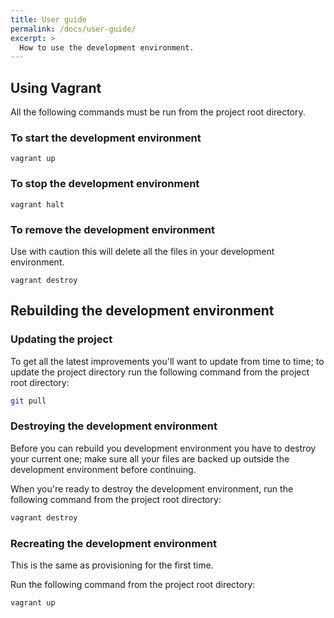 ```yaml
---
title: User guide
permalink: /docs/user-guide/
excerpt: >
  How to use the development environment.
---
```


## Using Vagrant

All the following commands must be run from the project root directory.

### To start the development environment

```
vagrant up
```

### To stop the development environment

```
vagrant halt
```

### To remove the development environment

Use with caution this will delete all the files in your development environment.

```
vagrant destroy
```

## Rebuilding the development environment

### Updating the project

To get all the latest improvements you'll want to update from time to time; to
update the project directory run the following command from the project root
directory:

```bash
git pull
```

### Destroying the development environment

Before you can rebuild you development environment you have to destroy your
current one; make sure all your files are backed up outside the development
environment before continuing.

When you're ready to destroy the development environment, run the following
command from the project root directory:

```bash
vagrant destroy
```

### Recreating the development environment

This is the same as provisioning for the first time.

Run the following command from the project root directory:

```bash
vagrant up
```
